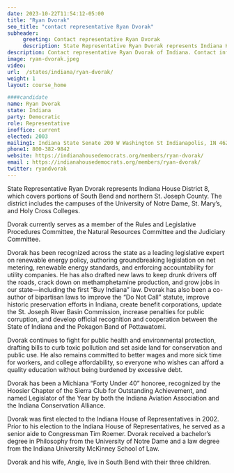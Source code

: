 ```yaml
---
date: 2023-10-22T11:54:12-05:00
title: "Ryan Dvorak"
seo_title: "contact representative Ryan Dvorak"
subheader:
     greeting: Contact representative Ryan Dvorak
     description: State Representative Ryan Dvorak represents Indiana House District 8, which covers portions of South Bend and northern St. Joseph County. The district includes the campuses of the University of Notre Dame, St. Mary’s, and Holy Cross Colleges.
description: Contact representative Ryan Dvorak of Indiana. Contact information for Ryan Dvorak includes email address, phone number, and mailing address.
image: ryan-dvorak.jpeg
video:
url:  /states/indiana/ryan-dvorak/
weight: 1
layout: course_home

####candidate
name: Ryan Dvorak
state: Indiana
party: Democratic
role: Representative
inoffice: current
elected: 2003
mailing1: Indiana State Senate 200 W Washington St Indianapolis, IN 46204-2786
phone1: 800-382-9842
website: https://indianahousedemocrats.org/members/ryan-dvorak/
email : https://indianahousedemocrats.org/members/ryan-dvorak/
twitter: ryandvorak
---
```


State Representative Ryan Dvorak represents Indiana House District 8, which covers portions of South Bend and northern St. Joseph County. The district includes the campuses of the University of Notre Dame, St. Mary’s, and Holy Cross Colleges.

Dvorak currently serves as a member of the Rules and Legislative Procedures Committee, the Natural Resources Committee and the Judiciary Committee.

Dvorak has been recognized across the state as a leading legislative expert on renewable energy policy, authoring groundbreaking legislation on net metering, renewable energy standards, and enforcing accountability for utility companies. He has also drafted new laws to keep drunk drivers off the roads, crack down on methamphetamine production, and grow jobs in our state—including the first “Buy Indiana” law. Dvorak has also been a co-author of bipartisan laws to improve the “Do Not Call” statute, improve historic preservation efforts in Indiana, create benefit corporations, update the St. Joseph River Basin Commission, increase penalties for public corruption, and develop official recognition and cooperation between the State of Indiana and the Pokagon Band of Pottawatomi.

Dvorak continues to fight for public health and environmental protection, drafting bills to curb toxic pollution and set aside land for conservation and public use.  He also remains committed to better wages and more sick time for workers, and college affordability, so everyone who wishes can afford a quality education without being burdened by excessive debt.

Dvorak has been a Michiana “Forty Under 40” honoree, recognized by the Hoosier Chapter of the Sierra Club for Outstanding Achievement, and named Legislator of the Year by both the Indiana Aviation Association and the Indiana Conservation Alliance.

Dvorak was first elected to the Indiana House of Representatives in 2002.  Prior to his election to the Indiana House of Representatives, he served as a senior aide to Congressman Tim Roemer.  Dvorak received a bachelor’s degree in Philosophy from the University of Notre Dame and a law degree from the Indiana University McKinney School of Law.

Dvorak and his wife, Angie, live in South Bend with their three children.
